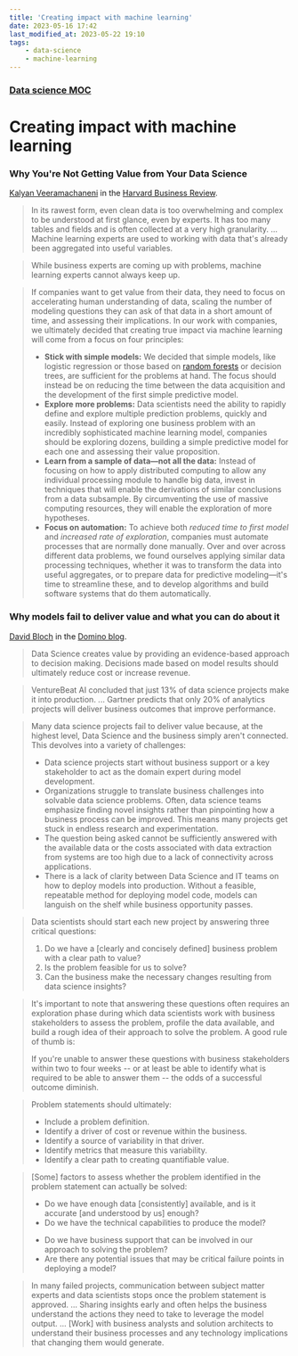 ```yaml
---
title: 'Creating impact with machine learning'
date: 2023-05-16 17:42
last_modified_at: 2023-05-22 19:10
tags:
    - data-science
    - machine-learning
---
```


### [Data science MOC](Data%20science%20MOC.md)

# Creating impact with machine learning

### Why You're Not Getting Value from Your Data Science

[Kalyan Veeramachaneni](http://www.kalyanv.org/) in the [Harvard Business Review](https://hbr.org/2016/12/why-youre-not-getting-value-from-your-data-science).

> In its rawest form, even clean data is too overwhelming and complex to be understood at first glance, even by experts. It has too many tables and fields and is often collected at a very high granularity. ... Machine learning experts are used to working with data that's already been aggregated into useful variables.

> While business experts are coming up with problems, machine learning experts cannot always keep up.

> If companies want to get value from their data, they need to focus on accelerating human understanding of data, scaling the number of modeling questions they can ask of that data in a short amount of time, and assessing their implications. In our work with companies, we ultimately decided that creating true impact via machine learning will come from a focus on four principles:
>
> -   **Stick with simple models:** We decided that simple models, like logistic regression or those based on [random forests](https://en.wikipedia.org/wiki/Random_forest) or decision trees, are sufficient for the problems at hand. The focus should instead be on reducing the time between the data acquisition and the development of the first simple predictive model.
> -   **Explore more problems:** Data scientists need the ability to rapidly define and explore multiple prediction problems, quickly and easily. Instead of exploring one business problem with an incredibly sophisticated machine learning model, companies should be exploring dozens, building a simple predictive model for each one and assessing their value proposition.
> -   **Learn from a sample of data—not all the data:** Instead of focusing on how to apply distributed computing to allow any individual processing module to handle big data, invest in techniques that will enable the derivations of similar conclusions from a data subsample. By circumventing the use of massive computing resources, they will enable the exploration of more hypotheses.
> -   **Focus on automation:** To achieve both _reduced time to first model_ and _increased rate of exploration_, companies must automate processes that are normally done manually. Over and over across different data problems, we found ourselves applying similar data processing techniques, whether it was to transform the data into useful aggregates, or to prepare data for predictive modeling—it's time to streamline these, and to develop algorithms and build software systems that do them automatically.

### Why models fail to deliver value and what you can do about it

[David Bloch](https://www.dominodatalab.com/blog/author/david-bloch) in the [Domino blog](https://www.dominodatalab.com/blog/why-models-fail-to-deliver-value-and-what-you-can-do-about-it).

> Data Science creates value by providing an evidence-based approach to decision making. Decisions made based on model results should ultimately reduce cost or increase revenue.

> VentureBeat AI concluded that just 13% of data science projects make it into production. ... Gartner predicts that only 20% of analytics projects will deliver business outcomes that improve performance.

> Many data science projects fail to deliver value because, at the highest level, Data Science and the business simply aren't connected. This devolves into a variety of challenges:
>
> -   Data science projects start without business support or a key stakeholder to act as the domain expert during model development.
> -   Organizations struggle to translate business challenges into solvable data science problems. Often, data science teams emphasize finding novel insights rather than pinpointing how a business process can be improved. This means many projects get stuck in endless research and experimentation.
> -   The question being asked cannot be sufficiently answered with the available data or the costs associated with data extraction from systems are too high due to a lack of connectivity across applications.
> -   There is a lack of clarity between Data Science and IT teams on how to deploy models into production. Without a feasible, repeatable method for deploying model code, models can languish on the shelf while business opportunity passes.

> Data scientists should start each new project by answering three critical questions:
>
> 1. Do we have a \[clearly and concisely defined\] business problem with a clear path to value?
> 2. Is the problem feasible for us to solve?
> 3. Can the business make the necessary changes resulting from data science insights?

> It's important to note that answering these questions often requires an exploration phase during which data scientists work with business stakeholders to assess the problem, profile the data available, and build a rough idea of their approach to solve the problem.
> A good rule of thumb is:
>
> If you're unable to answer these questions with business stakeholders within two to four weeks -- or at least be able to identify what is required to be able to answer them -- the odds of a successful outcome diminish.

> Problem statements should ultimately:
>
> -   Include a problem definition.
> -   Identify a driver of cost or revenue within the business.
> -   Identify a source of variability in that driver.
> -   Identify metrics that measure this variability.
> -   Identify a clear path to creating quantifiable value.

> \[Some\] factors to assess whether the problem identified in the problem statement can actually be solved:
>
> -   Do we have enough data \[consistently\] available, and is it accurate \[and understood by us\] enough?
> -   Do we have the technical capabilities to produce the model?
>
> *   Do we have business support that can be involved in our approach to solving the problem?
> *   Are there any potential issues that may be critical failure points in deploying a model?

> In many failed projects, communication between subject matter experts and data scientists stops once the problem statement is approved. ... Sharing insights early and often helps the business understand the actions they need to take to leverage the model output. ... \[Work\] with business analysts and solution architects to understand their business processes and any technology implications that changing them would generate.
